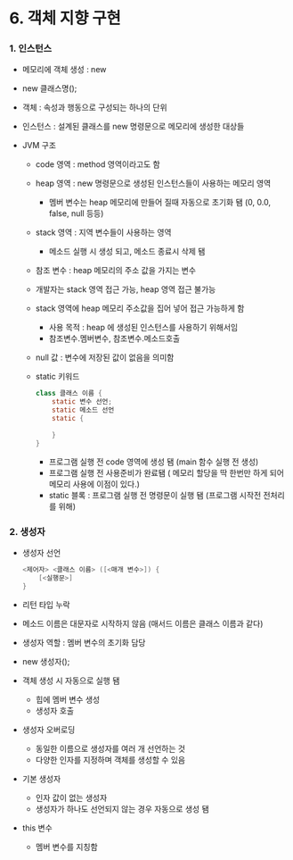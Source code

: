 # 6. 객체 지향 구현



### 1. 인스턴스

- 메모리에 객체 생성 : new

- new 클래스명();

- 객체 : 속성과 행동으로 구성되는 하나의 단위

- 인스턴스 : 설계된 클래스를 new 명령문으로 메모리에 생성한 대상들

- JVM 구조 

  - code 영역 : method 영역이라고도 함

  - heap 영역 : new 명령문으로 생성된 인스턴스들이 사용하는 메모리 영역

    - 멤버 변수는 heap 메모리에 만들어 질때 자동으로 초기화 됌 (0, 0.0, false, null 등등)

  - stack 영역 : 지역 변수들이 사용하는 영역

    - 메소드 실행 시 생성 되고, 메소드 종료시 삭제 됌

  - 참조 변수 : heap 메모리의 주소 값을 가지는 변수

  - 개발자는 stack 영역 접근 가능, heap 영역 접근 불가능

  - stack 영역에 heap 메모리 주소값을 집어 넣어 접근 가능하게 함

    - 사용 목적 : heap 에 생성된 인스턴스를 사용하기 위해서임
    - 참조변수.멤버변수, 참조변수.메소드호출

  - null 값 : 변수에 저장된 값이 없음을 의미함

  - static 키워드

    ```java
    class 클래스 이름 {
        static 변수 선언;
        static 메소드 선언
        static {
            
        }
    }
    ```

    - 프로그램 실행 전 code 영역에 생성 됌 (main 함수 실행 전 생성) 
    - 프로그램 실행 전 사용준비가 완료됌 ( 메모리 할당을 딱 한번만 하게 되어 메모리 사용에 이점이 있다.)
    - static 블록 : 프로그램 실행 전 명령문이 실행 됌 (프로그램 시작전 전처리를 위해)



### 2. 생성자

- 생성자 선언 

  ```java
  <제어자> <클래스 이름> ([<매개 변수>]) {
      [<실행문>]
  }
  ```

- 리턴 타입 누락

- 메소드 이름은 대문자로 시작하지 않음 (매서드 이름은 클래스 이름과 같다)

- 생성자 역할 : 멤버 변수의 초기화 담당

- new 생성자();

- 객체 생성 시 자동으로 실행 됌

  - 힙에 멤버 변수 생성
  - 생성자 호출

- 생성자 오버로딩

  - 동일한 이름으로 생성자를 여러 개 선언하는 것
  - 다양한 인자를 지정하며 객체를 생성할 수 있음

- 기본 생성자

  - 인자 값이 없는 생성자
  - 생성자가 하나도 선언되지 않는 경우 자동으로 생성 됌

- this 변수

  - 멤버 변수를 지칭함